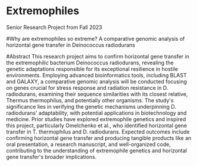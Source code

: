 # Extremophiles
Senior Research Project from Fall 2023

#Why are extremophiles so extreme?
A comparative genomic analysis of horizontal gene transfer in Deinococcus radiodurans

#Abstract
This research project aims to confirm horizontal gene transfer in the extremophilic bacterium Deinococcus radiodurans, revealing the genetic adaptations responsible for its exceptional resilience in hostile environments. Employing advanced bioinformatics tools, including BLAST and GALAXY, a comparative genomic analysis will be conducted focusing on genes crucial for stress response and radiation resistance in D. radiodurans, examining their sequence similarities with its closest relative, Thermus thermophilus, and potentially other organisms. The study's significance lies in verifying the genetic mechanisms underpinning D. radiodurans' adaptability, with potential applications in biotechnology and medicine. Prior studies have explored extremophile genetics and inspired this project, particularly Omelchenko et al., who identified horizontal gene transfer in T. thermophilus and D. radiodurans. Expected outcomes include confirming horizontal gene transfer and producing tangible products like an oral presentation, a research manuscript, and well-organized code, contributing to the understanding of extremophile genetics and horizontal gene transfer's broader implications.
